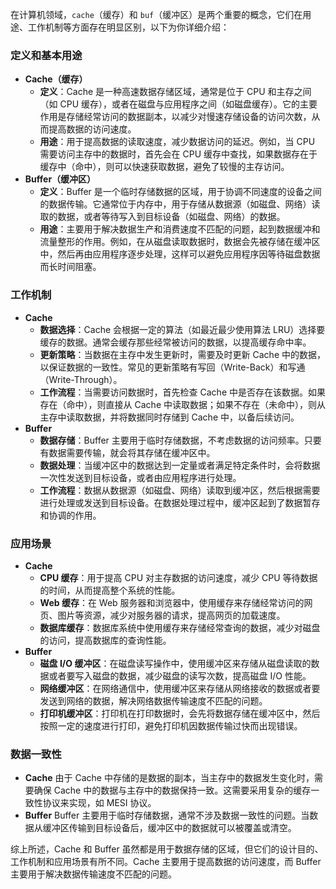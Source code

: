 在计算机领域，`cache`（缓存）和 `buf`（缓冲区）是两个重要的概念，它们在用途、工作机制等方面存在明显区别，以下为你详细介绍：

### 定义和基本用途
- **Cache（缓存）**
    - **定义**：Cache 是一种高速数据存储区域，通常是位于 CPU 和主存之间（如 CPU 缓存），或者在磁盘与应用程序之间（如磁盘缓存）。它的主要作用是存储经常访问的数据副本，以减少对慢速存储设备的访问次数，从而提高数据的访问速度。
    - **用途**：用于提高数据的读取速度，减少数据访问的延迟。例如，当 CPU 需要访问主存中的数据时，首先会在 CPU 缓存中查找，如果数据存在于缓存中（命中），则可以快速获取数据，避免了较慢的主存访问。
- **Buffer（缓冲区）**
    - **定义**：Buffer 是一个临时存储数据的区域，用于协调不同速度的设备之间的数据传输。它通常位于内存中，用于存储从数据源（如磁盘、网络）读取的数据，或者等待写入到目标设备（如磁盘、网络）的数据。
    - **用途**：主要用于解决数据生产和消费速度不匹配的问题，起到数据缓冲和流量整形的作用。例如，在从磁盘读取数据时，数据会先被存储在缓冲区中，然后再由应用程序逐步处理，这样可以避免应用程序因等待磁盘数据而长时间阻塞。

### 工作机制
- **Cache**
    - **数据选择**：Cache 会根据一定的算法（如最近最少使用算法 LRU）选择要缓存的数据。通常会缓存那些经常被访问的数据，以提高缓存命中率。
    - **更新策略**：当数据在主存中发生更新时，需要及时更新 Cache 中的数据，以保证数据的一致性。常见的更新策略有写回（Write-Back）和写通（Write-Through）。
    - **工作流程**：当需要访问数据时，首先检查 Cache 中是否存在该数据。如果存在（命中），则直接从 Cache 中读取数据；如果不存在（未命中），则从主存中读取数据，并将数据同时存储到 Cache 中，以备后续访问。
- **Buffer**
    - **数据存储**：Buffer 主要用于临时存储数据，不考虑数据的访问频率。只要有数据需要传输，就会将其存储在缓冲区中。
    - **数据处理**：当缓冲区中的数据达到一定量或者满足特定条件时，会将数据一次性发送到目标设备，或者由应用程序进行处理。
    - **工作流程**：数据从数据源（如磁盘、网络）读取到缓冲区，然后根据需要进行处理或发送到目标设备。在数据处理过程中，缓冲区起到了数据暂存和协调的作用。

### 应用场景
- **Cache**
    - **CPU 缓存**：用于提高 CPU 对主存数据的访问速度，减少 CPU 等待数据的时间，从而提高整个系统的性能。
    - **Web 缓存**：在 Web 服务器和浏览器中，使用缓存来存储经常访问的网页、图片等资源，减少对服务器的请求，提高网页的加载速度。
    - **数据库缓存**：数据库系统中使用缓存来存储经常查询的数据，减少对磁盘的访问，提高数据库的查询性能。
- **Buffer**
    - **磁盘 I/O 缓冲区**：在磁盘读写操作中，使用缓冲区来存储从磁盘读取的数据或者要写入磁盘的数据，减少磁盘的读写次数，提高磁盘 I/O 性能。
    - **网络缓冲区**：在网络通信中，使用缓冲区来存储从网络接收的数据或者要发送到网络的数据，解决网络数据传输速度不匹配的问题。
    - **打印机缓冲区**：打印机在打印数据时，会先将数据存储在缓冲区中，然后按照一定的速度进行打印，避免打印机因数据传输过快而出现错误。

### 数据一致性
- **Cache**
    由于 Cache 中存储的是数据的副本，当主存中的数据发生变化时，需要确保 Cache 中的数据与主存中的数据保持一致。这需要采用复杂的缓存一致性协议来实现，如 MESI 协议。
- **Buffer**
    Buffer 主要用于临时存储数据，通常不涉及数据一致性的问题。当数据从缓冲区传输到目标设备后，缓冲区中的数据就可以被覆盖或清空。

综上所述，Cache 和 Buffer 虽然都是用于数据存储的区域，但它们的设计目的、工作机制和应用场景有所不同。Cache 主要用于提高数据的访问速度，而 Buffer 主要用于解决数据传输速度不匹配的问题。 